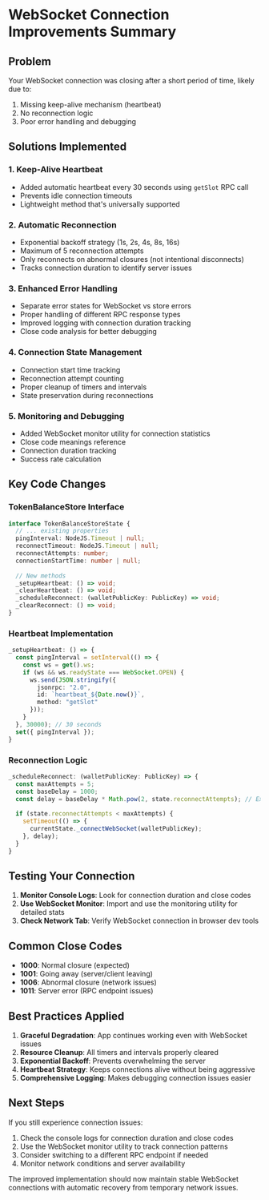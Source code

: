 # WebSocket Connection Improvements Summary

## Problem
Your WebSocket connection was closing after a short period of time, likely due to:
1. Missing keep-alive mechanism (heartbeat)
2. No reconnection logic
3. Poor error handling and debugging

## Solutions Implemented

### 1. Keep-Alive Heartbeat
- Added automatic heartbeat every 30 seconds using `getSlot` RPC call
- Prevents idle connection timeouts
- Lightweight method that's universally supported

### 2. Automatic Reconnection
- Exponential backoff strategy (1s, 2s, 4s, 8s, 16s)
- Maximum of 5 reconnection attempts
- Only reconnects on abnormal closures (not intentional disconnects)
- Tracks connection duration to identify server issues

### 3. Enhanced Error Handling
- Separate error states for WebSocket vs store errors
- Proper handling of different RPC response types
- Improved logging with connection duration tracking
- Close code analysis for better debugging

### 4. Connection State Management
- Connection start time tracking
- Reconnection attempt counting
- Proper cleanup of timers and intervals
- State preservation during reconnections

### 5. Monitoring and Debugging
- Added WebSocket monitor utility for connection statistics
- Close code meanings reference
- Connection duration tracking
- Success rate calculation

## Key Code Changes

### TokenBalanceStore Interface
```typescript
interface TokenBalanceStoreState {
  // ... existing properties
  pingInterval: NodeJS.Timeout | null;
  reconnectTimeout: NodeJS.Timeout | null;
  reconnectAttempts: number;
  connectionStartTime: number | null;
  
  // New methods
  _setupHeartbeat: () => void;
  _clearHeartbeat: () => void;
  _scheduleReconnect: (walletPublicKey: PublicKey) => void;
  _clearReconnect: () => void;
}
```

### Heartbeat Implementation
```typescript
_setupHeartbeat: () => {
  const pingInterval = setInterval(() => {
    const ws = get().ws;
    if (ws && ws.readyState === WebSocket.OPEN) {
      ws.send(JSON.stringify({
        jsonrpc: "2.0",
        id: `heartbeat_${Date.now()}`,
        method: "getSlot"
      }));
    }
  }, 30000); // 30 seconds
  set({ pingInterval });
}
```

### Reconnection Logic
```typescript
_scheduleReconnect: (walletPublicKey: PublicKey) => {
  const maxAttempts = 5;
  const baseDelay = 1000;
  const delay = baseDelay * Math.pow(2, state.reconnectAttempts); // Exponential backoff
  
  if (state.reconnectAttempts < maxAttempts) {
    setTimeout(() => {
      currentState._connectWebSocket(walletPublicKey);
    }, delay);
  }
}
```

## Testing Your Connection

1. **Monitor Console Logs**: Look for connection duration and close codes
2. **Use WebSocket Monitor**: Import and use the monitoring utility for detailed stats
3. **Check Network Tab**: Verify WebSocket connection in browser dev tools

## Common Close Codes
- **1000**: Normal closure (expected)
- **1001**: Going away (server/client leaving)
- **1006**: Abnormal closure (network issues)
- **1011**: Server error (RPC endpoint issues)

## Best Practices Applied

1. **Graceful Degradation**: App continues working even with WebSocket issues
2. **Resource Cleanup**: All timers and intervals properly cleared
3. **Exponential Backoff**: Prevents overwhelming the server
4. **Heartbeat Strategy**: Keeps connections alive without being aggressive
5. **Comprehensive Logging**: Makes debugging connection issues easier

## Next Steps

If you still experience connection issues:

1. Check the console logs for connection duration and close codes
2. Use the WebSocket monitor utility to track connection patterns
3. Consider switching to a different RPC endpoint if needed
4. Monitor network conditions and server availability

The improved implementation should now maintain stable WebSocket connections with automatic recovery from temporary network issues.
